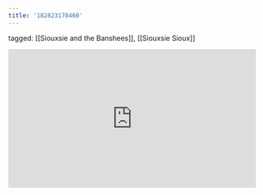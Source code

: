 ```yaml
---
title: '182823170460'
---
```

tagged: [[Siouxsie and the Banshees]], [[Siouxsie Sioux]]
<iframe allow="accelerometer; autoplay; clipboard-write; encrypted-media; gyroscope; picture-in-picture" allowfullscreen="" frameborder="0" height="281" id="youtube_iframe" src="https://www.youtube.com/embed/Rtt_0OKzRek?feature=oembed&amp;enablejsapi=1&amp;origin=https://safe.txmblr.com&amp;wmode=opaque" width="500"></iframe>